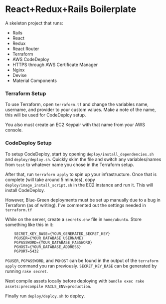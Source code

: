 # React+Redux+Rails Boilerplate

A skeleton project that runs:

-   Rails
-   React
-   Redux
-   React Router
-   Terraform
-   AWS CodeDeploy
-   HTTPS through AWS Certificate Manager
-   Nginx
-   Devise
-   Material Components

### Terraform Setup

To use Terraform, open `terraform.tf` and change the variables name, username, and provider to your custom values. Make a note of the name, this will be used for CodeDeploy setup.

You also must create an EC2 Keypair with that name from your AWS console.

### CodeDeploy Setup

To setup CodeDeploy, start by opening `deploy/install_dependencies.sh` and `deploy/deploy.sh`. Quickly skim the file and switch any variables/names from `test` to whatever name you chose in the Terraform setup.

After that, run `terraform apply` to spin up your infrastructure. Once that is complete (will take around 5 minutes), copy `deploy/image_install_script.sh` in the EC2 instance and run it. This will install CodeDeploy.

However, Blue-Green deployments must be set up manually due to a bug in Terraform (as of writing). I've commented out the settings needed in `terraform.tf`

While on the server, create a `secrets.env` file in `home/ubuntu`. Store something like this in it:

```
    SECRET_KEY_BASE={YOUR_GENERATED_SECRET_KEY}
    PGUSER={YOUR_DATABASE_USERNAME}
    PGPASSWORD={YOUR_DATABASE_PASSWORD}
    PGHOST={YOUR_DATABASE_ADDRESS}
    PGPORT=5432
```

`PGUSER`, `PGPASSWORD`, and `PGHOST` can be found in the output of the `terraform apply` command you ran previously. `SECRET_KEY_BASE` can be generated by running `rake secret`.

Next compile assets locally before deploying with `bundle exec rake assets:precompile RAILS_ENV=production`.

Finally run `deploy/deploy.sh` to deploy.
